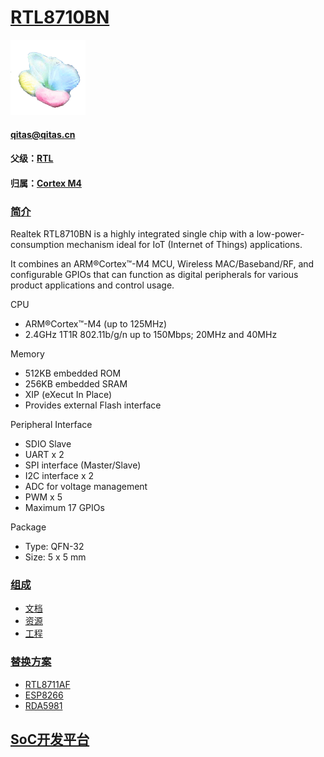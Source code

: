 ﻿# [RTL8710BN](https://github.com/sochub/RTL8710BN) 
[![sites](SoC/SoC.png)](http://www.qitas.cn) 
####  qitas@qitas.cn
#### 父级：[RTL](https://github.com/sochub/RTL)
#### 归属：[Cortex M4](https://github.com/sochub/CM4) 

### [简介](https://github.com/sochub/RTL8710BN/wiki)

Realtek RTL8710BN is a highly integrated single chip with a low-power-consumption mechanism ideal for IoT (Internet of Things) applications.

It combines an ARM®Cortex™-M4 MCU, Wireless MAC/Baseband/RF, and configurable GPIOs that can function as digital peripherals for various product applications and control usage. 

CPU
* ARM®Cortex™-M4 (up to 125MHz)
* 2.4GHz 1T1R 802.11b/g/n up to 150Mbps; 20MHz and 40MHz

Memory
* 512KB embedded ROM
* 256KB embedded SRAM
* XIP (eXecut In Place)
* Provides external Flash interface

Peripheral Interface
* SDIO Slave
* UART x 2
* SPI interface (Master/Slave)
* I2C interface x 2
* ADC for voltage management
* PWM x 5
* Maximum 17 GPIOs

Package
* Type: QFN-32
* Size: 5 x 5 mm

### [组成](https://github.com/sochub/RTL8710BN)

- [文档](docs/)
- [资源](src/)
- [工程](project/)

### [替换方案](https://github.com/sochub/RTL8710BN)

- [RTL8711AF](https://github.com/sochub/RTL8711AF) 
- [ESP8266](https://github.com/sochub/ESP8266) 
- [RDA5981](https://github.com/sochub/RDA5981) 

##  [SoC开发平台](http://www.qitas.cn)  
